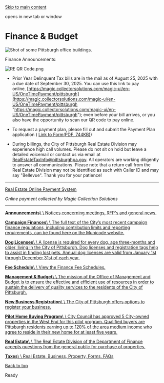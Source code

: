 [Skip to main content](https://www.pittsburghpa.gov/City-Government/Finance-Budget#main-content)

opens in new tab or window

# Finance & Budget

![Shot of some Pittsburgh office buildings.](https://www.pittsburghpa.gov/files/assets/city/v/1/finance/images/finance-home.jpg?w=1156&h=466)

Finance Announcements:

![RE QR Code.png](https://www.pittsburghpa.gov/files/assets/city/v/1/finance/images/re-qr-code.png?w=3400&h=3400)

- Prior Year Delinquent Tax bills are in the mail as of August 25, 2025 with a due date of September 30, 2025. You can use this link to pay online, [https://magic.collectorsolutions.com/magic-ui/en-US/OneTimePayment/pittsburgh](https://magic.collectorsolutions.com/magic-ui/en-US/OneTimePayment/pittsburgh "https://magic.collectorsolutions.com/magic-ui/en-US/OneTimePayment/pittsburgh"); even before your bill arrives, or you also have the opportunity to scan our QR code to pay online.

- To request a payment plan, please fill out and submit the Payment Plan application ( [Link to Form(PDF, 744KB)](https://www.pittsburghpa.gov/files/assets/city/v/1/finance/documents/real-estate-forms/real-estate-payment-plan-application_1.pdf "Real Estate Payment Plan Application Fillable"))

- During billings, the City of Pittsburgh Real Estate Division may experience high call volumes. Please do not sit on hold but leave a detailed voicemail or contact us via email at RealEstateTaxInfo@pittsburghpa.gov. All operators are working diligently to answer all communications. Please note that a return call from the Real Estate Division may not be identified as such with Caller ID and may say "Bellevue". Thank you for your patience!

* * *

[Real Estate Online Payment System](https://magic.collectorsolutions.com/magic-ui/Login/pittsburgh)

_Online payment collected by Magic Collection Solutions_

* * *

[**Announcements**\\
\\
Notices concerning meetings, RFP's and general news.](https://www.pittsburghpa.gov/City-Government/Finance-Budget/Announcements)

[**Campaign Finances**\\
\\
The full text of the City’s most recent campaign finance regulations, including contribution limits and reporting requirements, can be found here on the Municode website.](https://www.pittsburghpa.gov/City-Government/Finance-Budget/Campaign-Finances)

[**Dog Licenses**\\
\\
A license is required for every dog, age three-months and older, living in the City of Pittsburgh. Dog licenses and registration tags help to assist in finding lost pets. Annual dog licenses are valid from January 1st through December 31st of each year.](https://www.pittsburghpa.gov/City-Government/Finance-Budget/Dog-Licenses)

[**Fee Schedule**\\
\\
View the Finance Fee Schedules.](https://www.pittsburghpa.gov/City-Government/Finance-Budget/Finance-Fee-Schedule)

[**Management & Budget**\\
\\
The mission of the Office of Management and Budget is to ensure the effective and efficient use of resources in order to sustain the delivery of quality services to the residents of the City of Pittsburgh.](https://www.pittsburghpa.gov/City-Government/Finance-Budget/Management-Budget)

[**New Business Registration**\\
\\
The City of Pittsburgh offers options to register your business.](https://www.pittsburghpa.gov/City-Government/Finance-Budget/New-Business-Registration)

[**Pilot Home Buying Program**\\
\\
City Council has approved 5 City-owned properties in the West End for this pilot program. Qualified buyers are Pittsburgh residents earning up to 120% of the area medium income who agree to reside in their new home for at least five years.](https://www.pittsburghpa.gov/City-Government/Finance-Budget/Pilot-Home-Buying-Program)

[**Real Estate**\\
\\
The Real Estate Division of the Department of Finance accepts questions from the general public for purchase of properties.](https://www.pittsburghpa.gov/City-Government/Finance-Budget/Real-Estate)

[**Taxes**\\
\\
Real Estate, Business, Property, Forms, FAQs](https://www.pittsburghpa.gov/City-Government/Finance-Budget/Taxes)

[Back to top](https://www.pittsburghpa.gov/City-Government/Finance-Budget#body-top)

Ready
